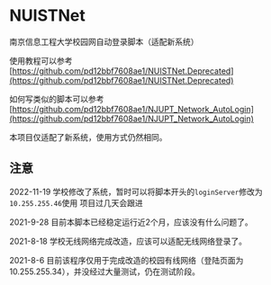 # NUISTNet
南京信息工程大学校园网自动登录脚本（适配新系统）

使用教程可以参考[https://github.com/pd12bbf7608ae1/NUISTNet.Deprecated](https://github.com/pd12bbf7608ae1/NUISTNet.Deprecated)

如何写类似的脚本可以参考[https://github.com/pd12bbf7608ae1/NJUPT_Network_AutoLogin](https://github.com/pd12bbf7608ae1/NJUPT_Network_AutoLogin)

本项目仅适配了新系统，使用方式仍然相同。

## 注意
2022-11-19 学校修改了系统，暂时可以将脚本开头的`loginServer`修改为`10.255.255.46`使用 项目过几天会跟进

2021-9-28 目前本脚本已经稳定运行近2个月，应该没有什么问题了。

2021-8-18 学校无线网络完成改造，应该可以适配无线网络登录了。

2021-8-6 目前该程序仅用于完成改造的校园有线网络（登陆页面为10.255.255.34），并没经过大量测试，仍在测试阶段。
